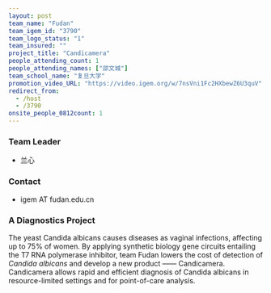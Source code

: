 ```yaml
---
layout: post
team_name: "Fudan"
team_igem_id: "3790"
team_logo_status: "1"
team_insured: ""
project_title: "Candicamera"
people_attending_count: 1
people_attending_names: ["邵文城"]
team_school_name: "复旦大学"
promotion_video_URL: "https://video.igem.org/w/7nsVni1Fc2HXbewZ6U3quV"
redirect_from:
  - /host
  - /3790
onsite_people_0812count: 1
---
```



### Team Leader
* 兰心

### Contact
* igem AT fudan.edu.cn

### A Diagnostics Project

The yeast Candida albicans causes diseases as vaginal infections, affecting up to 75% of women. By applying synthetic biology gene circuits entailing the T7 RNA polymerase inhibitor, team Fudan lowers the cost of detection of *Candida albicans* and develop a new product —— Candicamera. Candicamera allows rapid and efficient diagnosis of Candida albicans in resource-limited settings and for point-of-care analysis.

